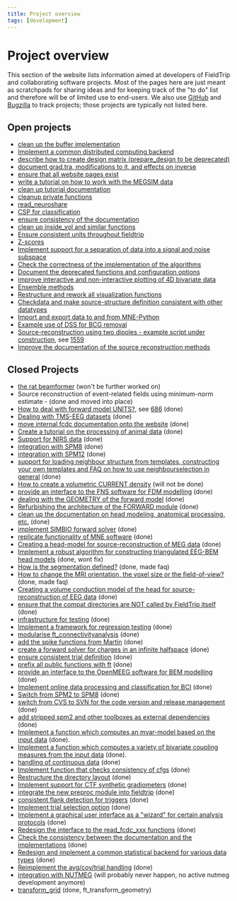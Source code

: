 ```yaml
---
title: Project overview
tags: [development]
---
```


# Project overview

This section of the website lists information aimed at developers of FieldTrip and collaborating software projects. Most of the pages here are just meant as scratchpads for sharing ideas and for keeping track of the "to do" list and therefore will be of limited use to end-users. We also use [GitHub](/development/git) and [Bugzilla](/bugzilla) to track projects; those projects are typically not listed here.

## Open projects

- [clean up the buffer implementation](/development/project/buffer_v3)
- [Implement a common distributed computing backend](/development/project/distributed)
- [describe how to create design matrix (prepare_design to be deprecated)](/development/project/design)
- [document grad.tra, modifications to it, and effects on inverse](/development/project/tra)
- [ensure that all website pages exist](/development/project/orphans)
- [write a tutorial on how to work with the MEGSIM data](/development/project/megsim)
- [clean up tutorial documentation](/development/project/tutorial_documentation)
- [cleanup private functions](/development/project/cleanup_private_functions)
- [read_neuroshare](/development/project/read_neuroshare)
- [CSP for classification](/development/project/csp)
- [ensure consistency of the documentation](/development/project/documentation)
- [clean up inside_vol and similar functions](/development/project/inside_vol)
- [Ensure consistent units throughout fieldtrip](/development/project/units)
- [Z-scores](/development/project/zscores)
- [Implement support for a separation of data into a signal and noise subspace](/development/project/subspace)
- [Check the correctness of the implementation of the algorithms](/development/project/correctness)
- [Document the deprecated functions and configuration options](/development/deprecated)
- [improve interactive and non-interactive plotting of 4D bivariate data](/development/project/visualization)
- [Ensemble methods](/development/project/ensemblemethods)
- [Restructure and rework all visualization functions](/development/project/restructure_and_rework_all_visualization_functions)
- [Checkdata and make source-structure definition consistent with other datatypes](/development/project/checkdata)
- [Import and export data to and from MNE-Python](/development/project/integrate_with_mne)
- [Example use of DSS for BCG removal](/development/project/dss)
- [Source-reconstruction using two dipoles - example script under construction](/development/project/symmetric_dipoles), see [1559](http://bugzilla.fieldtriptoolbox.org/show_bug.cgi?id=1559)
- [Improve the documentation of the source reconstruction methods](/development/project/documentation_source)

## Closed Projects

- [the rat beamformer](/development/project/rat) (won't be further worked on)
- Source reconstruction of event-related fields using minimum-norm estimate - (done and moved into place)
- [How to deal with forward model UNITS?](/development/project/fwdunits), see [686](http://bugzilla.fieldtriptoolbox.org/show_bug.cgi?id=686) (done)
- [Dealing with TMS-EEG datasets](/development/project/eeg_tms) (done)
- [move internal fcdc documentation onto the website](/development/project/move_internal_fcdc_documentation_onto_the_wiki) (done)
- [Create a tutorial on the processing of animal data](/development/project/animal) (done)
- [Support for NIRS data](/development/project/nirs) (done)
- [integration with SPM8](/development/project/spm8) (done)
- [integration with SPM12](/development/project/spm12) (done)
- [support for loading neighbour structure from templates, constructing your own templates and FAQ on how to use neighbourselection in general](/development/project/neighbourtemplates) (done)
- [How to create a volumetric CURRENT density](/development/project/curdens) (will not be done)
- [provide an interface to the FNS software for FDM modelling](/development/project/fns) (done)
- [dealing with the GEOMETRY of the forward model](/development/project/fwdarch2) (done)
- [Refurbishing the architecture of the FORWARD module](/development/project/fwdarch) (done)
- [clean up the documentation on head modeling, anatomical processing, etc.](/development/project/geometry_documentation) (done)
- [implement SIMBIO forward solver](/development/project/simbio_plan) (done)
- [replicate functionality of MNE software](/development/project/replicate_functionality_of_mne_software) (done)
- [Creating a head-model for source-reconstruction of MEG data](/development/project/headmodel_tutorial) (done)
- [Implement a robust algorithm for constructing triangulated EEG-BEM head models](/development/project/bemmodel) (done, wont fix)
- [How is the segmentation defined?](/faq/how_is_the_segmentation_defined) (done, made faq)
- [How to change the MRI orientation, the voxel size or the field-of-view?](/faq/how_change_mri_orientation_size_fov) (done, made faq)
- [Creating a volume conduction model of the head for source-reconstruction of EEG data](/development/project/headmodel_tutorial_eeg) (done)
- [ensure that the compat directories are NOT called by FieldTrip itself](/development/project/compat) (done)
- [infrastructure for testing](/development/project/infrastructure_for_testing) (done)
- [Implement a framework for regression testing](/development/project/testing) (done)
- [modularise ft_connectivityanalysis](/development/project/modularise_ft_connectivityanalysis) (done)
- [add the spike functions from Martin](/development/project/spike) (done)
- [create a forward solver for charges in an infinite halfspace](/development/project/halfspace) (done)
- [ensure consistent trial definition](/development/project/ensure_consistent_trial_definition) (done)
- [prefix all public functions with ft](/development/project/prefix) (done)
- [provide an interface to the OpenMEEG software for BEM modelling](/development/project/openmeeg) (done)
- [Implement online data processing and classification for BCI](/development/project/bci) (done)
- [Switch from SPM2 to SPM8](/development/project/switch_from_spm2_to_spm8) (done)
- [switch from CVS to SVN for the code version and release management](/development/svn) (done)
- [add stripped spm2 and other toolboxes as external dependencies](/development/project/external_dependencies) (done)
- [Implement a function which computes an mvar-model based on the input data](/development/project/mvaranalysis) (done).
- [Implement a function which computes a variety of bivariate coupling measures from the input data](/development/project/couplinganalysis) (done).
- [handling of continuous data](/development/project/continuous) (done)
- [Implement function that checks consistency of cfgs](/development/project/checkconfig) (done)
- [Restructure the directory layout](/development/project/directorylayout) (done)
- [Implement support for CTF synthetic gradiometers](/development/project/synthetic_grad) (done)
- [integrate the new preproc module into fieldtrip](/development/project/merge_preproc) (done)
- [consistent flank detection for triggers](/development/project/trigger) (done)
- [Implement trial selection option](/development/project/trialselect) (done)
- [Implement a graphical user interface as a "wizard" for certain analysis protocols](/development/project/wizard) (done)
- [Redesign the interface to the read_fcdc_xxx functions](/development/project/read_fcdc_xxx) (done)
- [Check the consistency between the documentation and the implementations](/development/project/consistency) (done)
- [Redesign and implement a common statistical backend for various data types](/development/project/statistics) (done)
- [Reimplement the avg/cov/trial handling](/development/project/timelockanalysis) (done)
- [integration with NUTMEG](/development/project/nutmeg) (will probably never happen, no active nutmeg development anymore)
- [transform_grid](/development/project/transform_grid) (done, ft_transform_geometry)
